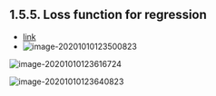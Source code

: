 ## 1.5.5. Loss function for regression

- [link](https://stats.stackexchange.com/questions/228561/loss-functions-for-regression-proof?answertab=votes#tab-top)
- ![image-20201010123500823](/home/lemon/Workspace/myCheatSheet/Learn/PRML/pic/image-20201010123500823.png)

![image-20201010123616724](/home/lemon/Workspace/myCheatSheet/Learn/PRML/pic/image-20201010123616724.png)

![image-20201010123640823](/home/lemon/Workspace/myCheatSheet/Learn/PRML/pic/image-20201010123640823.png)

## 

